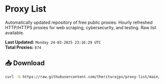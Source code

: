 # Proxy List

Automatically updated repository of free public proxies. Hourly refreshed HTTP/HTTPS proxies for web scraping, cybersecurity, and testing. Raw list available.

**Last Updated:** `Monday 24-03-2025 23:16:29 UTC`  
**Total Proxies:** `874`

## 📥 Download
```bash
curl -O https://raw.githubusercontent.com/theriturajps/proxy-list/main/proxies.txt
